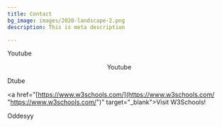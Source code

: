 ```yaml
---
title: Contact
bg_image: images/2020-landscape-2.png
description: This is meta description

---
```

Youtube

<center>Youtube</center>

Dtube

<a href="[https://www.w3schools.com/](https://www.w3schools.com/ "https://www.w3schools.com/")" target="_blank">Visit W3Schools!</a>

Oddesyy